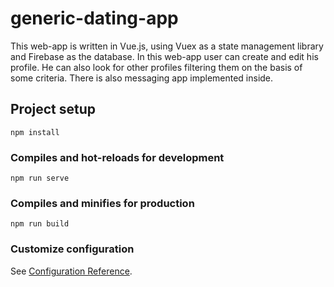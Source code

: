 # generic-dating-app

This web-app is written in Vue.js, using Vuex as a state management library and Firebase as the database. 
In this web-app user can create and edit his profile.
He can also look for other profiles filtering them on the basis of some criteria. 
There is also messaging app implemented inside.  

## Project setup
```
npm install
```

### Compiles and hot-reloads for development
```
npm run serve
```

### Compiles and minifies for production
```
npm run build
```

### Customize configuration
See [Configuration Reference](https://cli.vuejs.org/config/).
